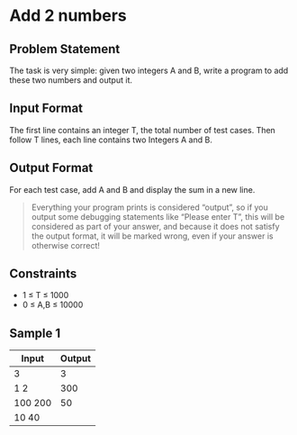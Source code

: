 # Add 2 numbers

## Problem Statement

The task is very simple: given two integers A and B, write a program to add these two numbers and output it.

## Input Format

The first line contains an integer T, the total number of test cases. Then follow T lines, each line contains two Integers A and B.

## Output Format

For each test case, add A and B and display the sum in a new line.

> Everything your program prints is considered “output”, so if you output some debugging statements like “Please enter T”, this will be considered as part of your answer, and because it does not satisfy the output format, it will be marked wrong, even if your answer is otherwise correct!

## Constraints

- 1 ≤ T ≤ 1000
- 0 ≤ A,B ≤ 10000

## Sample 1

| Input | Output |
| ----- | ------ |
| 3 | 3 |
| 1 2 | 300 |
| 100 200 | 50 |
| 10 40 | |
